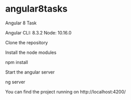 # angular8tasks
Angular 8 Task

Angular CLI: 8.3.2
Node: 10.16.0

Clone the repository

Install the node modules

npm install

Start the angular server

ng server

You can find the project running on http://localhost:4200/

